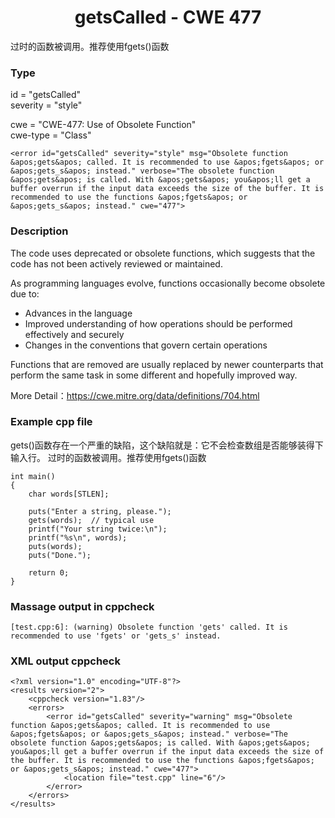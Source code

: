 # <center> getsCalled - CWE 477

过时的函数被调用。推荐使用fgets()函数	

### Type

id = "getsCalled"  
severity = "style"

cwe = "CWE-477: Use of Obsolete Function"  
cwe-type = "Class"

    <error id="getsCalled" severity="style" msg="Obsolete function &apos;gets&apos; called. It is recommended to use &apos;fgets&apos; or &apos;gets_s&apos; instead." verbose="The obsolete function &apos;gets&apos; is called. With &apos;gets&apos; you&apos;ll get a buffer overrun if the input data exceeds the size of the buffer. It is recommended to use the functions &apos;fgets&apos; or &apos;gets_s&apos; instead." cwe="477">

### Description

The code uses deprecated or obsolete functions, which suggests that the code has not been actively reviewed or maintained.

As programming languages evolve, functions occasionally become obsolete due to:  
- Advances in the language
- Improved understanding of how operations should be performed effectively and securely
- Changes in the conventions that govern certain operations

Functions that are removed are usually replaced by newer counterparts that perform the same task in some different and hopefully improved way.

More Detail：https://cwe.mitre.org/data/definitions/704.html  


### Example cpp file

gets()函数存在一个严重的缺陷，这个缺陷就是：它不会检查数组是否能够装得下输入行。
过时的函数被调用。推荐使用fgets()函数	

	int main()
	{
	    char words[STLEN];
	
	    puts("Enter a string, please.");
	    gets(words);  // typical use
	    printf("Your string twice:\n");
	    printf("%s\n", words);
	    puts(words);
	    puts("Done.");
	
	    return 0;
	}

### Massage output in cppcheck

	[test.cpp:6]: (warning) Obsolete function 'gets' called. It is recommended to use 'fgets' or 'gets_s' instead.



### XML output cppcheck

	<?xml version="1.0" encoding="UTF-8"?>
	<results version="2">
	    <cppcheck version="1.83"/>
	    <errors>
	        <error id="getsCalled" severity="warning" msg="Obsolete function &apos;gets&apos; called. It is recommended to use &apos;fgets&apos; or &apos;gets_s&apos; instead." verbose="The obsolete function &apos;gets&apos; is called. With &apos;gets&apos; you&apos;ll get a buffer overrun if the input data exceeds the size of the buffer. It is recommended to use the functions &apos;fgets&apos; or &apos;gets_s&apos; instead." cwe="477">
	            <location file="test.cpp" line="6"/>
	        </error>
	    </errors>
	</results>
